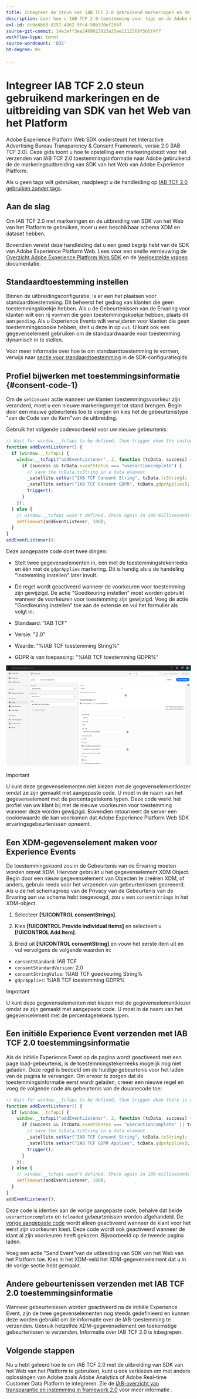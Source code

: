 ```yaml
---
title: Integreer de Steun van IAB TCF 2.0 gebruikend markeringen en de Uitbreiding van SDK van het Web van het Platform
description: Leer hoe u IAB TCF 2.0-toestemming voor tags en de Adobe Experience Platform Web SDK-extensie instelt.
exl-id: dc0e6b68-8257-4862-9fc4-50b370ef204f
source-git-commit: 14e3eff3ea2469023823a35ee1112568f5b5f4f7
workflow-type: tm+mt
source-wordcount: '832'
ht-degree: 0%

---
```


# Integreer IAB TCF 2.0 steun gebruikend markeringen en de uitbreiding van SDK van het Web van het Platform

Adobe Experience Platform Web SDK ondersteunt het Interactive Advertising Bureau Transparency &amp; Consent Framework, versie 2.0 (IAB TCF 2.0). Deze gids toont u hoe te opstelling een markeringsbezit voor het verzenden van IAB TCF 2.0 toestemmingsinformatie naar Adobe gebruikend de de markeringsuitbreiding van SDK van het Web van Adobe Experience Platform.

Als u geen tags wilt gebruiken, raadpleegt u de handleiding op [IAB TCF 2.0 gebruiken zonder tags](./without-launch.md).

## Aan de slag

Om IAB TCF 2.0 met markeringen en de uitbreiding van SDK van het Web van het Platform te gebruiken, moet u een beschikbaar schema XDM en dataset hebben.

Bovendien vereist deze handleiding dat u een goed begrip hebt van de SDK van Adobe Experience Platform Web. Lees voor een snelle vernieuwing de [Overzicht Adobe Experience Platform Web SDK](../../home.md) en de [Veelgestelde vragen](../../web-sdk-faq.md) documentatie.

## Standaardtoestemming instellen

Binnen de uitbreidingsconfiguratie, is er een het plaatsen voor standaardtoestemming. Dit beheerst het gedrag van klanten die geen toestemmingskoekje hebben. Als u de Gebeurtenissen van de Ervaring voor klanten wilt een rij vormen die geen toestemmingskoekje hebben, plaats dit aan `pending`. Als u Experience Events wilt verwijderen voor klanten die geen toestemmingscookie hebben, stelt u deze in op `out`. U kunt ook een gegevenselement gebruiken om de standaardwaarde voor toestemming dynamisch in te stellen.

Voor meer informatie over hoe te om standaardtoestemming te vormen, verwijs naar [sectie voor standaardtoestemming](../../fundamentals/configuring-the-sdk.md#default-consent) in de SDK-configuratiegids.

## Profiel bijwerken met toestemmingsinformatie {#consent-code-1}

Om de `setConsent` actie wanneer uw klanten toestemmingsvoorkeur zijn veranderd, moet u een nieuwe markeringsregel tot stand brengen. Begin door een nieuwe gebeurtenis toe te voegen en kies het de gebeurtenistype &quot;van de Code van de Kern&quot;van de uitbreiding.

Gebruik het volgende codevoorbeeld voor uw nieuwe gebeurtenis:

```javascript
// Wait for window.__tcfapi to be defined, then trigger when the customer has completed their consent and preferences.
function addEventListener() {
  if (window.__tcfapi) {
    window.__tcfapi("addEventListener", 2, function (tcData, success) {
      if (success && tcData.eventStatus === "useractioncomplete") {
        // save the tcData.tcString in a data element
        _satellite.setVar("IAB TCF Consent String", tcData.tcString);
        _satellite.setVar("IAB TCF Consent GDPR", tcData.gdprApplies);
        trigger();
      }
    });
  } else {
    // window.__tcfapi wasn't defined. Check again in 100 milliseconds
    setTimeout(addEventListener, 100);
  }
}
addEventListener();
```

Deze aangepaste code doet twee dingen:

* Stelt twee gegevenselementen in, één met de toestemmingstekenreeks en één met de `gdprApplies` markering. Dit is handig als u de handeling &quot;Instemming instellen&quot; later invult.

* De regel wordt geactiveerd wanneer de voorkeuren voor toestemming zijn gewijzigd. De actie &quot;Goedkeuring instellen&quot; moet worden gebruikt wanneer de voorkeuren voor toestemming zijn gewijzigd. Voeg de actie &quot;Goedkeuring instellen&quot; toe aan de extensie en vul het formulier als volgt in:

* Standaard: &quot;IAB TCF&quot;
* Versie: &quot;2.0&quot;
* Waarde: &quot;%IAB TCF toestemming String%&quot;
* GDPR is van toepassing: &quot;%IAB TCF toestemming GDPR%&quot;

![IAB-actie voor toestemming instellen](../../assets/consent/iab-tcf/with-launch/iab-action.png)

>[!IMPORTANT]
>
>U kunt deze gegevenselementen niet kiezen met de gegevenselementkiezer omdat ze zijn gemaakt met aangepaste code. U moet in de naam van het gegevenselement met de percentagetekens typen. Deze code werkt het profiel van uw klant bij met de nieuwe voorkeuren voor toestemming wanneer deze worden gewijzigd. Bovendien retourneert de server een cookiewaarde die kan voorkomen dat Adobe Experience Platform Web SDK ervaringsgebeurtenissen opneemt.

## Een XDM-gegevenselement maken voor Experience Events

De toestemmingskoord zou in de Gebeurtenis van de Ervaring moeten worden omvat XDM. Hiervoor gebruikt u het gegevenselement XDM Object. Begin door een nieuw gegevenselement van Objecten te creëren XDM, of anders, gebruik reeds voor het verzenden van gebeurtenissen gecreeerd. Als u de het schemagroep van de Privacy van de Gebeurtenis van de Ervaring aan uw schema hebt toegevoegd, zou u een `consentStrings` in het XDM-object.

1. Selecteer **[!UICONTROL consentStrings]**.

1. Kies **[!UICONTROL Provide individual items]** en selecteert u **[!UICONTROL Add Item]**.

1. Breid uit **[!UICONTROL consentString]** en vouw het eerste item uit en vul vervolgens de volgende waarden in:

* `consentStandard`: IAB TCF
* `consentStandardVersion`: 2.0
* `consentStringValue`: %IAB TCF goedkeuring String%
* `gdprApplies`: %IAB TCF toestemming GDPR%

>[!IMPORTANT]
>
>U kunt deze gegevenselementen niet kiezen met de gegevenselementkiezer omdat ze zijn gemaakt met aangepaste code. U moet in de naam van het gegevenselement met de percentagetekens typen.

## Een initiële Experience Event verzenden met IAB TCF 2.0 toestemmingsinformatie

Als de initiële Experience Event op de pagina wordt geactiveerd met een page load-gebeurtenis, is de toestemmingstekenreeks mogelijk nog niet geladen. Deze regel is bedoeld om de huidige gebeurtenis voor het laden van de pagina te vervangen. Om ervoor te zorgen dat de toestemmingsinformatie eerst wordt geladen, creeer een nieuwe regel en voeg de volgende code als gebeurtenis van de douanecode toe:

```javascript
// Wait for window.__tcfapi to be defined, then trigger when there is a consent string
function addEventListener() {
  if (window.__tcfapi) {
    window.__tcfapi("addEventListener", 2, function (tcData, success) {
      if (success && (tcData.eventStatus === "useractioncomplete" || tcData.eventStatus === "tcloaded")) {
        // save the tcData.tcString in a data element
        _satellite.setVar("IAB TCF Consent String", tcData.tcString);
        _satellite.setVar("IAB TCF GDPR Applies", tcData.gdprApplies);
        trigger();
      }
    });
  } else {
    // window.__tcfapi wasn"t defined. Check again in 100 milliseconds
    setTimeout(addEventListener, 100);
  }
}
addEventListener();
```

Deze code is identiek aan de vorige aangepaste code, behalve dat beide `useractioncomplete` en `tcloaded` gebeurtenissen worden afgehandeld. De [vorige aangepaste code](#consent-code-1) wordt alleen geactiveerd wanneer de klant voor het eerst zijn voorkeuren kiest. Deze code wordt ook geactiveerd wanneer de klant al zijn voorkeuren heeft gekozen. Bijvoorbeeld op de tweede pagina laden.

Voeg een actie &quot;Send Event&quot;van de uitbreiding van SDK van het Web van het Platform toe. Kies in het XDM-veld het XDM-gegevenselement dat u in de vorige sectie hebt gemaakt.

## Andere gebeurtenissen verzenden met IAB TCF 2.0 toestemmingsinformatie

Wanneer gebeurtenissen worden geactiveerd na de initiële Experience Event, zijn de twee gegevenselementen nog steeds gedefinieerd en kunnen deze worden gebruikt om de informatie over de IAB-toestemming te verzenden. Gebruik hetzelfde XDM-gegevenselement om toekomstige gebeurtenissen te verzenden. Informatie over IAB TCF 2.0 is inbegrepen.

## Volgende stappen

Nu u hebt geleerd hoe te om IAB TCF 2.0 met de uitbreiding van SDK van het Web van het Platform te gebruiken, kunt u ook verkiezen om met andere oplossingen van Adobe zoals Adobe Analytics of Adobe Real-time Customer Data Platform te integreren. Zie de [IAB-overzicht van transparantie en instemming in framework 2.0](./overview.md) voor meer informatie .
